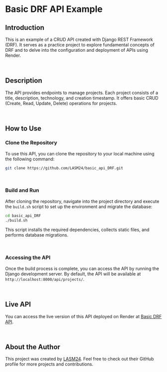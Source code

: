 # Basic DRF API Example
## Introduction
This is an example of a CRUD API created with Django REST Framework (DRF). It serves as a practice project to explore fundamental concepts of DRF and to delve into the configuration and deployment of APIs using Render.

<br>

## Description
The API provides endpoints to manage projects. Each project consists of a title, description, technology, and creation timestamp. It offers basic CRUD (Create, Read, Update, Delete) operations for projects.

<br>

## How to Use
### Clone the Repository
To use this API, you can clone the repository to your local machine using the following command:

```bash
git clone https://github.com/LASM24/basic_api_DRF.git
```

<br>


### Build and Run
After cloning the repository, navigate into the project directory and execute the `build.sh` script to set up the environment and migrate the database:

```bash
cd basic_api_DRF
./build.sh
```

This script installs the required dependencies, collects static files, and performs database migrations.

<br>

### Accessing the API
Once the build process is complete, you can access the API by running the Django development server. By default, the API will be available at `http://localhost:8000/api/projects/`.

<br>

## Live API
You can access the live version of this API deployed on Render at [Basic DRF API](https://basic-api-drf.onrender.com).

<br>

## About the Author
This project was created by [LASM24](https://github.com/LASM24). Feel free to check out their GitHub profile for more projects and contributions.

